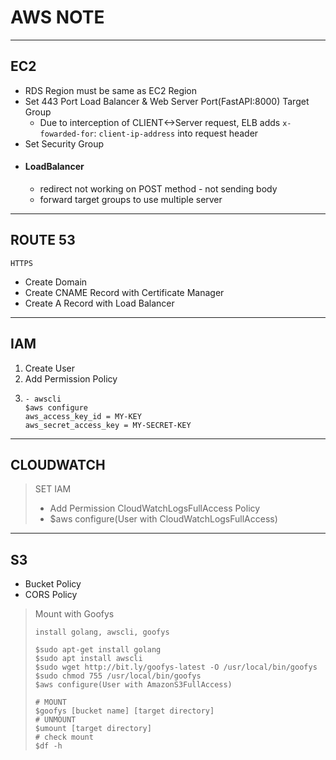 # AWS NOTE

---
## EC2
- RDS Region must be same as EC2 Region
- Set 443 Port Load Balancer & Web Server Port(FastAPI:8000) Target Group
  - Due to interception of CLIENT<->Server request, ELB adds `x-fowarded-for`: `client-ip-address` into request header
- Set Security Group
- #### LoadBalancer
  - redirect not working on POST method - not sending body
  - forward target groups to use multiple server
---
## ROUTE 53
`HTTPS`
- Create Domain
- Create CNAME Record with Certificate Manager
- Create A Record with Load Balancer
---
## IAM
1. Create User
2. Add Permission Policy
3. ```
   - awscli
   $aws configure
   aws_access_key_id = MY-KEY
   aws_secret_access_key = MY-SECRET-KEY
   ```
---
## CLOUDWATCH
> SET IAM
> - Add Permission CloudWatchLogsFullAccess Policy
> - $aws configure(User with CloudWatchLogsFullAccess)
---
## S3
- Bucket Policy
- CORS Policy
> Mount with Goofys
> ```
> install golang, awscli, goofys
> 
> $sudo apt-get install golang
> $sudo apt install awscli
> $sudo wget http://bit.ly/goofys-latest -O /usr/local/bin/goofys
> $sudo chmod 755 /usr/local/bin/goofys
> $aws configure(User with AmazonS3FullAccess)
> 
> # MOUNT
> $goofys [bucket name] [target directory]
> # UNMOUNT
> $umount [target directory]
> # check mount
> $df -h
> ```
